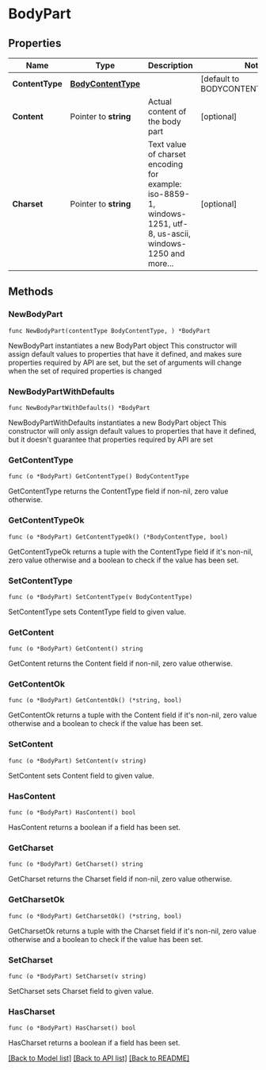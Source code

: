 # BodyPart

## Properties

Name | Type | Description | Notes
------------ | ------------- | ------------- | -------------
**ContentType** | [**BodyContentType**](BodyContentType.md) |  | [default to BODYCONTENTTYPE_HTML]
**Content** | Pointer to **string** | Actual content of the body part | [optional] 
**Charset** | Pointer to **string** | Text value of charset encoding for example: iso-8859-1, windows-1251, utf-8, us-ascii, windows-1250 and more... | [optional] 

## Methods

### NewBodyPart

`func NewBodyPart(contentType BodyContentType, ) *BodyPart`

NewBodyPart instantiates a new BodyPart object
This constructor will assign default values to properties that have it defined,
and makes sure properties required by API are set, but the set of arguments
will change when the set of required properties is changed

### NewBodyPartWithDefaults

`func NewBodyPartWithDefaults() *BodyPart`

NewBodyPartWithDefaults instantiates a new BodyPart object
This constructor will only assign default values to properties that have it defined,
but it doesn't guarantee that properties required by API are set

### GetContentType

`func (o *BodyPart) GetContentType() BodyContentType`

GetContentType returns the ContentType field if non-nil, zero value otherwise.

### GetContentTypeOk

`func (o *BodyPart) GetContentTypeOk() (*BodyContentType, bool)`

GetContentTypeOk returns a tuple with the ContentType field if it's non-nil, zero value otherwise
and a boolean to check if the value has been set.

### SetContentType

`func (o *BodyPart) SetContentType(v BodyContentType)`

SetContentType sets ContentType field to given value.


### GetContent

`func (o *BodyPart) GetContent() string`

GetContent returns the Content field if non-nil, zero value otherwise.

### GetContentOk

`func (o *BodyPart) GetContentOk() (*string, bool)`

GetContentOk returns a tuple with the Content field if it's non-nil, zero value otherwise
and a boolean to check if the value has been set.

### SetContent

`func (o *BodyPart) SetContent(v string)`

SetContent sets Content field to given value.

### HasContent

`func (o *BodyPart) HasContent() bool`

HasContent returns a boolean if a field has been set.

### GetCharset

`func (o *BodyPart) GetCharset() string`

GetCharset returns the Charset field if non-nil, zero value otherwise.

### GetCharsetOk

`func (o *BodyPart) GetCharsetOk() (*string, bool)`

GetCharsetOk returns a tuple with the Charset field if it's non-nil, zero value otherwise
and a boolean to check if the value has been set.

### SetCharset

`func (o *BodyPart) SetCharset(v string)`

SetCharset sets Charset field to given value.

### HasCharset

`func (o *BodyPart) HasCharset() bool`

HasCharset returns a boolean if a field has been set.


[[Back to Model list]](../README.md#documentation-for-models) [[Back to API list]](../README.md#documentation-for-api-endpoints) [[Back to README]](../README.md)


